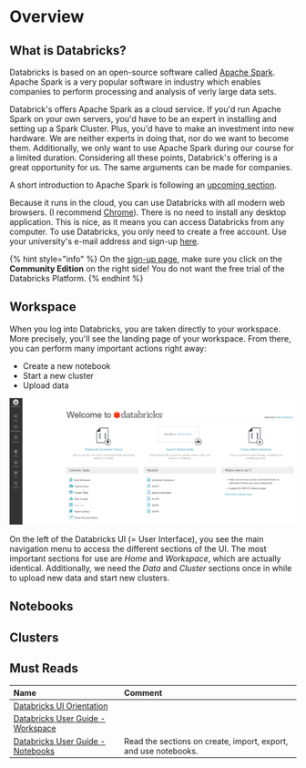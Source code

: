 # Overview

## What is Databricks?

Databricks is based on an open-source software called [Apache Spark](https://spark.apache.org/). Apache Spark is a very popular software in industry which enables companies to perform processing and analysis of verly large data sets.

Databrick's offers Apache Spark as a cloud service. If you'd run Apache Spark on your own servers, you'd have to be an expert in installing and setting up a Spark Cluster. Plus, you'd have to make an investment into new hardware. We are neither experts in doing that, nor do we want to become them. Additionally, we only want to use Apache Spark during our course for a limited duration. Considering all these points, Databrick's offering is a great opportunity for us. The same arguments can be made for companies. 

A short introduction to Apache Spark is following an [upcoming section](05-create-tables.md).

Because it runs in the cloud, you can use Databricks with all modern web browsers. \(I recommend [Chrome](https://www.google.de/chrome/)\). There is no need to install any desktop application. This is nice, as it means you can access Databricks from any computer. To use Databricks, you only need to create a free account. Use your university's e-mail address and sign-up [here](https://databricks.com/try-databricks).

{% hint style="info" %}
On the [sign-up page](https://databricks.com/try-databricks), make sure you click on the **Community Edition** on the right side! You do not want the free trial of the Databricks Platform.
{% endhint %}

## Workspace

When you log into Databricks, you are taken directly to your workspace. More precisely, you'll see the landing page of your workspace. From there, you can perform many important actions right away:

* Create a new notebook
* Start a new cluster
* Upload data

![Landing page of Databricks Community Edition](../../../.gitbook/assets/databricks_ui.png)

On the left of the Databricks UI \(= User Interface\), you see the main navigation menu to access the different sections of the UI. The most important sections for use are _Home_ and _Workspace_, which are actually identical. Additionally, we need the _Data_ and _Cluster_ sections once in while to upload new data and start new clusters.

## Notebooks

## Clusters

## Must Reads

| Name | Comment |
| :--- | :--- |
| [Databricks UI Orientation](https://docs.databricks.com/getting-started/quick-start.html#step-1-orient-yourself-to-the-databricks-ui) |  |
| [Databricks User Guide - Workspace](https://docs.databricks.com/user-guide/workspace.html#workspace) |  |
| [Databricks User Guide - Notebooks](https://docs.databricks.com/user-guide/notebooks/index.html#notebooks) | Read the sections on create, import, export, and use notebooks. |



